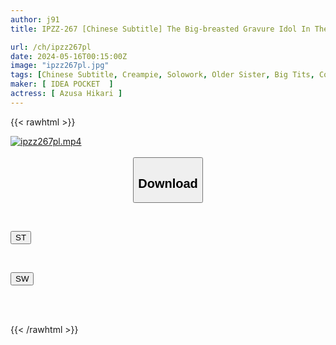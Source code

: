 ```yaml
---
author: j91
title: IPZZ-267 [Chinese Subtitle] The Big-breasted Gravure Idol In The Opposite Room Shows Off Her Big Tits And A Swimsuit To Seduce You! Hikari Azusa Made Me Cum Over And Over Again Due To Her Naughty Hip Movements.

url: /ch/ipzz267pl
date: 2024-05-16T00:15:00Z
image: "ipzz267pl.jpg"
tags: [Chinese Subtitle, Creampie, Solowork, Older Sister, Big Tits, Cowgirl	]
maker: [ IDEA POCKET  ]
actress: [ Azusa Hikari ]
---
```



{{< rawhtml >}}

<div class="video" data-videoid="yB83200QG6U1rB8">
    <a href="javascript:;">
        <img src="/ch/ipzz267pl/ipzz267pl.jpg" width="WIDTH" height="HEIGHT" alt="ipzz267pl.mp4" loading="lazy">
    </a>
</div>

<script type="text/javascript" src="https://j91.asia/asset/on-demand-st.js"></script>

<br>
  <link rel="stylesheet" href="https://j91.asia/asset/bs5.css">
  
  <center>
  <button class="btn btn-primary" type="button" data-bs-toggle="collapse" data-bs-target=".multi-collapse" aria-expanded="false" aria-controls="multiCollapseExample1 multiCollapseExample2"><h2>Download</h2></button></center>
</p>
<div class="row">
  <div class="col">
    <div class="collapse multi-collapse" id="multiCollapseExample1">
      <div class="card card-body">
	      	      <br>
<div class="buttons">  
<p><a href="/ch/ipzz267pl/st.html" target="_blank"><button class="btn-hover color-3"><i class="fa fa-download"></i> ST</button></a></p></div>
    </div>
  </div>
</div>
  <div class="col">
    <div class="collapse multi-collapse" id="multiCollapseExample2">
      <div class="card card-body">
	      <br>
<div class="buttons">
<p><a href="/ch/ipzz267pl/sw.html" target="_blank"><button class="btn-hover color-2"><i class="fa fa-download"></i> SW</button></a></p></div>
<br><br>
      </div>
    </div>
  </div>
</div>

{{< /rawhtml >}}